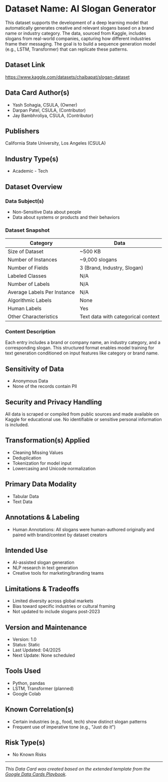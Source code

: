 
# Dataset Name: AI Slogan Generator

This dataset supports the development of a deep learning model that automatically generates creative and relevant slogans based on a brand name or industry category. The data, sourced from Kaggle, includes slogans from real-world companies, capturing how different industries frame their messaging. The goal is to build a sequence generation model (e.g., LSTM, Transformer) that can replicate these patterns.

## Dataset Link
https://www.kaggle.com/datasets/chaibapat/slogan-dataset

## Data Card Author(s)
- Yash Sohagia, CSULA, (Owner)
- Darpan Patel, CSULA, (Contributor)
- Jay Bambhroliya, CSULA, (Contributor)

## Publishers
California State University, Los Angeles (CSULA)

## Industry Type(s)
- Academic - Tech

## Dataset Overview
### Data Subject(s)
- Non-Sensitive Data about people
- Data about systems or products and their behaviors

### Dataset Snapshot
Category | Data
--- | ---
Size of Dataset | ~500 KB
Number of Instances | ~9,000 slogans
Number of Fields | 3 (Brand, Industry, Slogan)
Labeled Classes | N/A
Number of Labels | N/A
Average Labels Per Instance | N/A
Algorithmic Labels | None
Human Labels | Yes
Other Characteristics | Text data with categorical context

### Content Description
Each entry includes a brand or company name, an industry category, and a corresponding slogan. This structured format enables model training for text generation conditioned on input features like category or brand name.

## Sensitivity of Data
- Anonymous Data
- None of the records contain PII

## Security and Privacy Handling
All data is scraped or compiled from public sources and made available on Kaggle for educational use. No identifiable or sensitive personal information is included.

## Transformation(s) Applied
- Cleaning Missing Values
- Deduplication
- Tokenization for model input
- Lowercasing and Unicode normalization

## Primary Data Modality
- Tabular Data
- Text Data

## Annotations & Labeling
- Human Annotations: All slogans were human-authored originally and paired with brand/context by dataset creators

## Intended Use
- AI-assisted slogan generation
- NLP research in text generation
- Creative tools for marketing/branding teams

## Limitations & Tradeoffs
- Limited diversity across global markets
- Bias toward specific industries or cultural framing
- Not updated to include slogans post-2023

## Version and Maintenance
- Version: 1.0
- Status: Static
- Last Updated: 04/2025
- Next Update: None scheduled

## Tools Used
- Python, pandas
- LSTM, Transformer (planned)
- Google Colab

## Known Correlation(s)
- Certain industries (e.g., food, tech) show distinct slogan patterns
- Frequent use of imperative tone (e.g., "Just do it")

## Risk Type(s)
- No Known Risks

---

*This Data Card was created based on the extended template from the [Google Data Cards Playbook](https://sites.research.google/datacardsplaybook/).*
